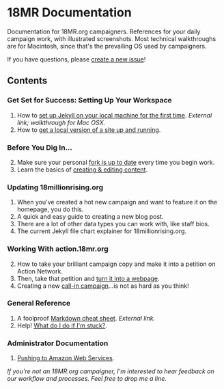 18MR Documentation
=============

Documentation for 18MR.org campaigners. References for your daily campaign work, with illustrated screenshots. Most technical walkthroughs are for Macintosh, since that's the prevailing OS used by campaigners.

If you have questions, please [create a new issue](https://github.com/18mr/documentation/issues)!

## Contents

### Get Set for Success: Setting Up Your Workspace

1. How to [set up Jekyll on your local machine for the first time](http://internet-inspired.com/wrote/install-jekyll-in-osx-mavericks/). _External link; walkthrough for Mac OSX._
2. How to [get a local version of a site up and running](https://github.com/18mr/documentation/blob/master/local-site.md).

### Before You Dig In...

2. Make sure your personal [fork is up to date](https://github.com/18mr/documentation/blob/master/sync-your-fork.md) every time you begin work.
3. Learn the basics of [creating & editing content](https://github.com/18mr/documentation/blob/master/editing-content.md).

### Updating 18millionrising.org

1. When you've created a hot new campaign and want to feature it on the homepage, you do this.
2. A quick and easy guide to creating a new blog post.
3. There are a lot of other data types you can work with, like staff bios.
4. The current Jekyll file chart explainer for 18millionrising.org.

### Working With action.18mr.org

2. How to take your brilliant campaign copy and make it into a petition on Action Network.
3. Then, take that petition and [turn it into a webpage](https://github.com/18mr/documentation/blob/master/embed-an.md).
4. Creating a new [call-in campaign](https://github.com/18mr/documentation/blob/master/call-tool.md)...is not as hard as you think!

### General Reference

1. A foolproof [Markdown cheat sheet](http://daringfireball.net/projects/markdown/basics). _External link._
2. Help! [What do I do if I'm stuck?](https://github.com/18mr/documentation/blob/master/stuck.md).

### Administrator Documentation

1. [Pushing to Amazon Web Services](https://github.com/18mr/documentation/blob/master/administrator.md).

_If you're not an 18MR.org campaigner, I'm interested to hear feedback on our workflow and processes. Feel free to drop me a line._
